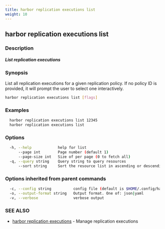 ```yaml
---
title: harbor replication executions list
weight: 10
---
```

## harbor replication executions list

### Description

##### List replication executions

### Synopsis

List all replication executions for a given replication policy. If no policy ID is provided, it will prompt the user to select one interactively.

```sh
harbor replication executions list [flags]
```

### Examples

```sh
  harbor replication executions list 12345
  harbor replication executions list
```

### Options

```sh
  -h, --help            help for list
      --page int        Page number (default 1)
      --page-size int   Size of per page (0 to fetch all)
  -q, --query string    Query string to query resources
      --sort string     Sort the resource list in ascending or descending order
```

### Options inherited from parent commands

```sh
  -c, --config string          config file (default is $HOME/.config/harbor-cli/config.yaml)
  -o, --output-format string   Output format. One of: json|yaml
  -v, --verbose                verbose output
```

### SEE ALSO

* [harbor replication executions](harbor-replication-executions.md)	 - Manage replication executions

